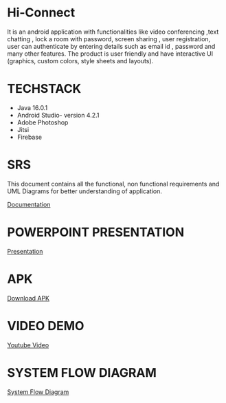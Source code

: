 # Hi-Connect
It is an android application with functionalities like video conferencing ,text chatting , lock a room with password, screen sharing , user registration, user can authenticate by entering details such as email id , password and many other features. The product is user friendly and have interactive UI (graphics, custom colors, style sheets and layouts).


# TECHSTACK 
* Java 16.0.1
* Android Studio- version 4.2.1
* Adobe Photoshop
* Jitsi
* Firebase 

# SRS
This document contains all the functional, non functional requirements and UML Diagrams for better understanding of application.

[Documentation](https://drive.google.com/file/d/1-Nj061KuHiw_YRL62_KpuygU8vD0wTdw/view?usp=sharing)

# POWERPOINT PRESENTATION
[Presentation](https://docs.google.com/presentation/d/1XpEXTnZjppbSJRxt_irAiDNIYbk8Dd9I/edit?usp=sharing&ouid=102203185180673263867&rtpof=true&sd=true)

# APK
[Download APK](https://drive.google.com/file/d/1efTm-hJePSleFgAnunDdRhGLEcSf2Rov/view?usp=sharing)

# VIDEO DEMO
[Youtube Video](https://youtu.be/unX4JkWEbg8)

# SYSTEM FLOW DIAGRAM
[System Flow Diagram](https://drive.google.com/file/d/1WRGrzMgdm0F7eGf5VBAIQqfqb0MnNlm5/view?usp=sharing)






